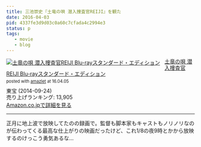 ```yaml
---
title: 三池崇史『土竜の唄 潜入捜査官REIJI』を観た
date: 2016-04-03
pid: 4337fe3d9d03c0a60c7cfada4c2994e3
status: p
tags:
   - movie
   - blog
---
```


<div class="amazlet-box" style="margin-bottom:0px;"><div class="amazlet-image" style="float:left;margin:0px 12px 1px 0px;"><a href="http://www.amazon.co.jp/exec/obidos/ASIN/B00KXUJ2UQ/dotimpact-22/ref=nosim/" name="amazletlink" target="_blank"><img src="http://ecx.images-amazon.com/images/I/61yOp3iL4lL._SL160_.jpg" alt="土竜の唄 潜入捜査官REIJI Blu-rayスタンダード・エディション" style="border: none;" /></a></div><div class="amazlet-info" style="line-height:120%; margin-bottom: 10px"><div class="amazlet-name" style="margin-bottom:10px;line-height:120%"><a href="http://www.amazon.co.jp/exec/obidos/ASIN/B00KXUJ2UQ/dotimpact-22/ref=nosim/" name="amazletlink" target="_blank">土竜の唄 潜入捜査官REIJI Blu-rayスタンダード・エディション</a><div class="amazlet-powered-date" style="font-size:80%;margin-top:5px;line-height:120%">posted with <a href="http://www.amazlet.com/" title="amazlet" target="_blank">amazlet</a> at 16.04.05</div></div><div class="amazlet-detail">東宝 (2014-09-24)<br />売り上げランキング: 13,905<br /></div><div class="amazlet-sub-info" style="float: left;"><div class="amazlet-link" style="margin-top: 5px"><a href="http://www.amazon.co.jp/exec/obidos/ASIN/B00KXUJ2UQ/dotimpact-22/ref=nosim/" name="amazletlink" target="_blank">Amazon.co.jpで詳細を見る</a></div></div></div><div class="amazlet-footer" style="clear: left"></div></div>

---- 

正月に地上波で放映してたのの録画で。監督も脚本家もキャストもノリノリなのが伝わってくる最高な仕上がりの映画だったけど、これ1/8の夜9時とかから放映するのけっこう勇気あるな…